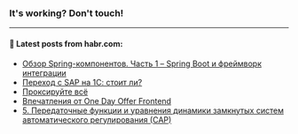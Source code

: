 ### It's working? Don't touch!

---
<!--
#### 🛠️ Technical stack:

![C++](https://img.shields.io/badge/C++-informational?logo=c%2B%2B&style=flat&logoColor=white&color=9C033A)
![Java](https://img.shields.io/badge/Java-informational?logo=java&style=flat&logoColor=white&color=007396)
![Kotlin](https://img.shields.io/badge/Kotlin-informational?logo=Kotlin&style=flat&logoColor=white&color=0095D5)
![JS](https://img.shields.io/badge/JS-informational?logo=javaScript&style=flat&logoColor=black&color=F7Df1E) <br>
![HTML5](https://img.shields.io/badge/HTML5-informational?logo=html5&style=flat&logoColor=white&color=E34F26)
![CSS3](https://img.shields.io/badge/CSS3-informational?logo=css3&style=flat&logoColor=white&color=157286)
![Sass](https://img.shields.io/badge/Saas-informational?logo=sass&style=flat&logoColor=white&color=hotpink)
![PHP](https://img.shields.io/badge/PHP-informational?logo=php&style=flat&logoColor=white&color=777BB4) <br>
![WebPAck](https://img.shields.io/badge/WebPack-informational?logo=webPack&style=flat&logoColor=white&color=FF6F00)
![Bootstrap](https://img.shields.io/badge/Bootstrap-informational?logo=Bootstrap&style=flat&logoColor=white&color=7952B3)
![MySQL](https://img.shields.io/badge/MySQL-informational?logo=MySQL&style=flat&logoColor=white&color=00f) <br>
![NodeJS](https://img.shields.io/badge/NodeJS-informational?logo=node.js&style=flat&logoColor=white&color=43853D)
![Spring](https://img.shields.io/badge/Spring-informational?logo=Spring&style=flat&logoColor=white&color=0A9EDC)
![Angular](https://img.shields.io/badge/Vue-informational?logo=vue.js&style=flat&logoColor=white&color=red)
![Git](https://img.shields.io/badge/Git-informational?logo=git&style=flat&logoColor=white&color=darkorange)

___
-->

#### 💬 Latest posts from habr.com:

<!-- BLOG-POST-LIST:START -->
- [Обзор Spring-компонентов. Часть 1 – Spring Boot и фреймворк интеграции](https://habr.com/ru/post/674858/?utm_source=habrahabr&utm_medium=rss&utm_campaign=674858)
- [Переход с SAP на 1С: стоит ли?](https://habr.com/ru/post/674848/?utm_source=habrahabr&utm_medium=rss&utm_campaign=674848)
- [Проксируйте всё](https://habr.com/ru/post/674840/?utm_source=habrahabr&utm_medium=rss&utm_campaign=674840)
- [Впечатления от One Day Offer Frontend](https://habr.com/ru/post/674838/?utm_source=habrahabr&utm_medium=rss&utm_campaign=674838)
- [5. Передаточные функции и уравнения динамики замкнутых систем автоматического регулирования &lpar;САР&rpar;](https://habr.com/ru/post/662882/?utm_source=habrahabr&utm_medium=rss&utm_campaign=662882)
<!-- BLOG-POST-LIST:END -->
